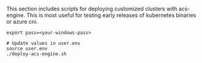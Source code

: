 This section includes scripts for deploying customized clusters with acs-engine.  This is most useful for testing early releases of kubernetes binaries or azure cni.

```
export pass=<your-windows-pass>

# Update values in user.env
source user.env
./deploy-acs-engine.sh
```